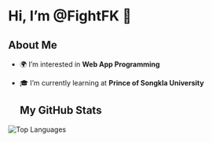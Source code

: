# Hi, I’m @FightFK 👋

## About Me
- 🌍 I’m interested in **Web App Programming**
- 🎓 I’m currently learning at **Prince of Songkla University**



  ## My GitHub Stats
![Top Languages](https://github-readme-stats.vercel.app/api/top-langs/?username=FightFK&layout=compact&theme=radical)



